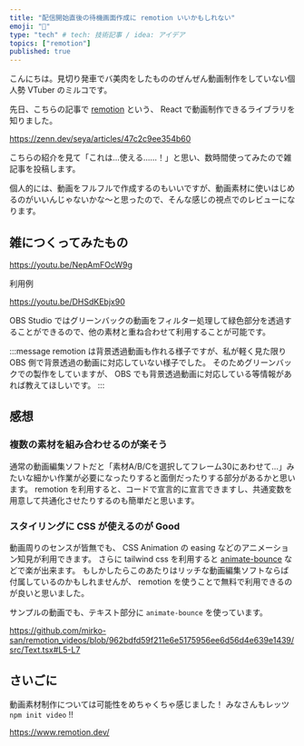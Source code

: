```yaml
---
title: "配信開始直後の待機画面作成に remotion いいかもしれない"
emoji: "🎥"
type: "tech" # tech: 技術記事 / idea: アイデア
topics: ["remotion"]
published: true
---
```


こんにちは。見切り発車でバ美肉をしたもののぜんぜん動画制作をしていない個人勢 VTuber のミルコです。

先日、こちらの記事で [remotion](https://www.remotion.dev/) という、 React で動画制作できるライブラリを知りました。

https://zenn.dev/seya/articles/47c2c9ee354b60

こちらの紹介を見て「これは…使える……！」と思い、数時間使ってみたので雑記事を投稿します。

個人的には、動画をフルフルで作成するのもいいですが、動画素材に使いはじめるのがいいんじゃないかな～と思ったので、そんな感じの視点でのレビューになります。

## 雑につくってみたもの

https://youtu.be/NepAmFOcW9g

利用例

https://youtu.be/DHSdKEbjx90

OBS Studio ではグリーンバックの動画をフィルター処理して緑色部分を透過することができるので、他の素材と重ね合わせて利用することが可能です。

:::message
remotion は背景透過動画も作れる様子ですが、私が軽く見た限り OBS 側で背景透過の動画に対応していない様子でした。
そのためグリーンバックでの製作をしていますが、 OBS でも背景透過動画に対応している等情報があれば教えてほしいです。
:::

## 感想

### 複数の素材を組み合わせるのが楽そう

通常の動画編集ソフトだと「素材A/B/Cを選択してフレーム30にあわせて…」みたいな細かい作業が必要になったりすると面倒だったりする部分があるかと思います。
remotion を利用すると、コードで宣言的に宣言できますし、共通変数を用意して共通化させたりするのも簡単だと思います。

### スタイリングに CSS が使えるのが Good

動画周りのセンスが皆無でも、 CSS Animation の easing などのアニメーション知見が利用できます。
さらに tailwind css を利用すると [animate-bounce](https://tailwindcss.com/docs/animation#bounce) などで楽が出来ます。
もしかしたらこのあたりはリッチな動画編集ソフトならば付属しているのかもしれませんが、 remotion を使うことで無料で利用できるのが良いと思いました。

サンプルの動画でも、テキスト部分に `animate-bounce` を使っています。

https://github.com/mirko-san/remotion_videos/blob/962bdfd59f211e6e5175956ee6d56d4e639e1439/src/Text.tsx#L5-L7

## さいごに

動画素材制作については可能性をめちゃくちゃ感じました！
みなさんもレッツ `npm init video` !!

https://www.remotion.dev/
